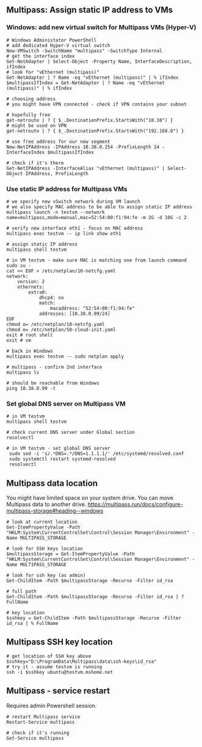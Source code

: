 
## Multipass: Assign static IP address to VMs

### Windows: add new virtual switch for Multipass VMs (Hyper-V)

```shell
# Windows Administator PowerShell
# add dedicated Hyper-V virtual switch
New-VMSwitch -SwitchName "multipass" -SwitchType Internal
# get the interface index
Get-NetAdapter | Select-Object -Property Name, InterfaceDescription, ifIndex
# look for "vEthernet (multipass)"
Get-NetAdapter | ? Name -eq "vEthernet (multipass)" | % ifIndex
$multipassIfIndex = Get-NetAdapter | ? Name -eq "vEthernet (multipass)" | % ifIndex

# choosing address
# you might have VPN connected - check if VPN contains your subnet

# hopefully free
get-netroute | ? { $_.DestinationPrefix.StartsWith("10.38") }
# might be used on VPN
get-netroute | ? { $_.DestinationPrefix.StartsWith("192.168.0") }

# use free address for our new segment
New-NetIPAddress -IPAddress 10.38.0.254 -PrefixLength 24 -InterfaceIndex $multipassIfIndex

# check if it's there
Get-NetIPAddress -InterfaceAlias "vEthernet (multipass)" | Select-Object IPAddress, PrefixLength
```
### Use static IP address for Multipass VMs

```shell
# we specify new vSwitch network during VM launch
# we also specify MAC address to be able to assign static IP address
multipass launch -n testvm --network name=multipass,mode=manual,mac=52:54:00:f1:94:fe -m 2G -d 10G -c 2

# verify new interface eth1 - focus on MAC address
multipass exec testvm -- ip link show eth1

# assign static IP address
multipass shell testvm

# in VM testvm - make sure MAC is matching one from launch command
sudo su -
cat << EOF > /etc/netplan/10-netcfg.yaml
network:
    version: 2
    ethernets:
        extra0:
            dhcp4: no
            match:
                macaddress: "52:54:00:f1:94:fe"
            addresses: [10.38.0.99/24]
EOF
chmod o= /etc/netplan/10-netcfg.yaml
chmod o= /etc/netplan/50-cloud-init.yaml
exit # root shell
exit # vm

# back in Windows
multipass exec testvm -- sudo netplan apply

# multipass - confirm 2nd interface
multipass ls

# should be reachable from Windows
ping 10.38.0.99 -t

```

### Set global DNS server on Multipass VM

```shell
# in VM testvm
multipass shell testvm

# check current DNS server under Global section
resolvectl

# in VM testvm - set global DNS server
 sudo sed -i 's/.*DNS=.*/DNS=1.1.1.1/' /etc/systemd/resolved.conf
 sudo systemctl restart systemd-resolved
 resolvectl

```

## Multipass data location

You might have limited space on your system drive. You can move Multipass data to another drive.
https://multipass.run/docs/configure-multipass-storage#heading--windows

```shell
# look at current location
Get-ItemPropertyValue -Path "HKLM:System\CurrentControlSet\Control\Session Manager\Environment" -Name MULTIPASS_STORAGE

# look for SSH keys location
$multipassStorage = Get-ItemPropertyValue -Path "HKLM:System\CurrentControlSet\Control\Session Manager\Environment" -Name MULTIPASS_STORAGE

# look for ssh key (as admin)
Get-ChildItem -Path $multipassStorage -Recurse -Filter id_rsa

# full path
Get-ChildItem -Path $multipassStorage -Recurse -Filter id_rsa | ? FullName

# key location
$sshkey = Get-ChildItem -Path $multipassStorage -Recurse -Filter id_rsa | % FullName
```

## Multipass SSH key location

```shell
# get location of SSH key above
$sshkey="D:\ProgramData\Multipass\data\ssh-keys\id_rsa"
# try it - assume testvm is running
ssh -i $sshkey ubuntu@testvm.mshome.net
```

## Multipass - service restart

Requires admin Powershell session.

```shell
# restart Multipass service
Restart-Service multipass

# check if it's running
Get-Service multipass
```